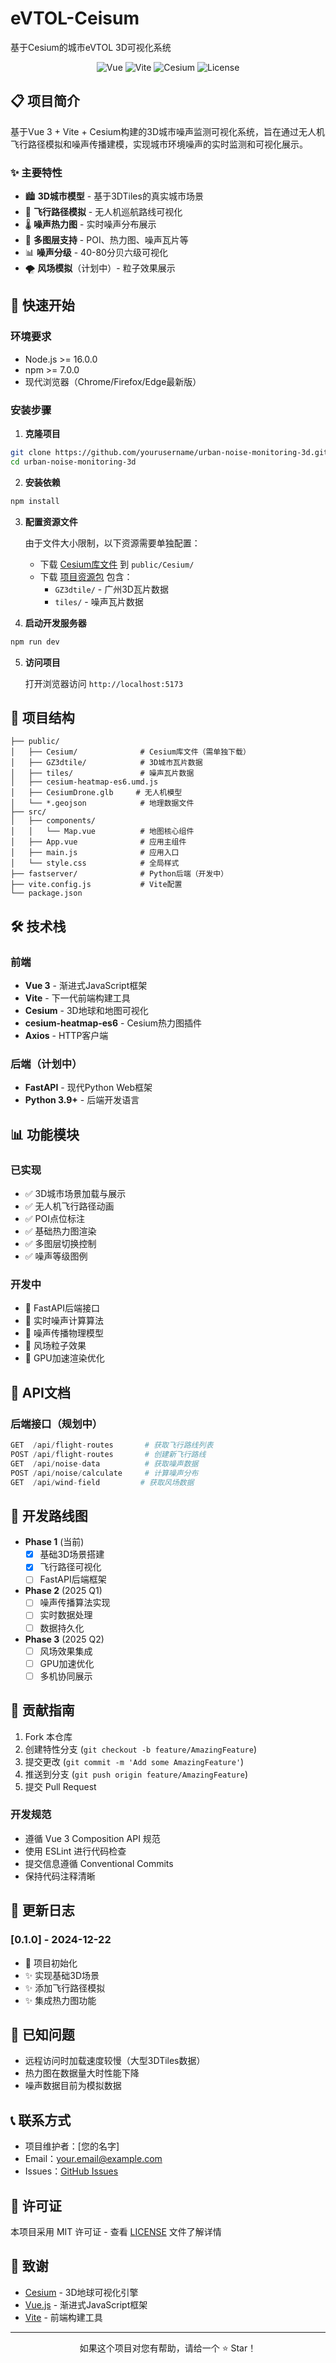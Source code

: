 # eVTOL-Ceisum
基于Cesium的城市eVTOL 3D可视化系统


<div align="center">
  <img src="https://img.shields.io/badge/Vue-3.5.13-green" alt="Vue">
  <img src="https://img.shields.io/badge/Vite-6.3.1-purple" alt="Vite">
  <img src="https://img.shields.io/badge/Cesium-Latest-blue" alt="Cesium">
  <img src="https://img.shields.io/badge/license-MIT-yellow" alt="License">
</div>

## 📋 项目简介

基于Vue 3 + Vite + Cesium构建的3D城市噪声监测可视化系统，旨在通过无人机飞行路径模拟和噪声传播建模，实现城市环境噪声的实时监测和可视化展示。

### ✨ 主要特性

- 🏙️ **3D城市模型** - 基于3DTiles的真实城市场景
- 🚁 **飞行路径模拟** - 无人机巡航路线可视化
- 🌡️ **噪声热力图** - 实时噪声分布展示
- 🎯 **多图层支持** - POI、热力图、噪声瓦片等
- 📊 **噪声分级** - 40-80分贝六级可视化
- 🌪️ **风场模拟**（计划中）- 粒子效果展示

## 🚀 快速开始

### 环境要求

- Node.js >= 16.0.0
- npm >= 7.0.0
- 现代浏览器（Chrome/Firefox/Edge最新版）

### 安装步骤

1. **克隆项目**
```bash
git clone https://github.com/yourusername/urban-noise-monitoring-3d.git
cd urban-noise-monitoring-3d
```

2. **安装依赖**
```bash
npm install
```

3. **配置资源文件**
   
   由于文件大小限制，以下资源需要单独配置：
   - 下载 [Cesium库文件](https://cesium.com/downloads/) 到 `public/Cesium/`
   - 下载 [项目资源包](链接待补充) 包含：
     - `GZ3dtile/` - 广州3D瓦片数据
     - `tiles/` - 噪声瓦片数据

4. **启动开发服务器**
```bash
npm run dev
```

5. **访问项目**
   
   打开浏览器访问 `http://localhost:5173`

## 📁 项目结构

```
├── public/
│   ├── Cesium/              # Cesium库文件（需单独下载）
│   ├── GZ3dtile/            # 3D城市瓦片数据
│   ├── tiles/               # 噪声瓦片数据
│   ├── cesium-heatmap-es6.umd.js
│   ├── CesiumDrone.glb     # 无人机模型
│   └── *.geojson            # 地理数据文件
├── src/
│   ├── components/
│   │   └── Map.vue          # 地图核心组件
│   ├── App.vue              # 应用主组件
│   ├── main.js              # 应用入口
│   └── style.css            # 全局样式
├── fastserver/              # Python后端（开发中）
├── vite.config.js           # Vite配置
└── package.json
```

## 🛠️ 技术栈

### 前端
- **Vue 3** - 渐进式JavaScript框架
- **Vite** - 下一代前端构建工具
- **Cesium** - 3D地球和地图可视化
- **cesium-heatmap-es6** - Cesium热力图插件
- **Axios** - HTTP客户端

### 后端（计划中）
- **FastAPI** - 现代Python Web框架
- **Python 3.9+** - 后端开发语言

## 📊 功能模块

### 已实现
- ✅ 3D城市场景加载与展示
- ✅ 无人机飞行路径动画
- ✅ POI点位标注
- ✅ 基础热力图渲染
- ✅ 多图层切换控制
- ✅ 噪声等级图例

### 开发中
- 🔧 FastAPI后端接口
- 🔧 实时噪声计算算法
- 🔧 噪声传播物理模型
- 🔧 风场粒子效果
- 🔧 GPU加速渲染优化

## 🔌 API文档

### 后端接口（规划中）

```python
GET  /api/flight-routes       # 获取飞行路线列表
POST /api/flight-routes       # 创建新飞行路线
GET  /api/noise-data          # 获取噪声数据
POST /api/noise/calculate     # 计算噪声分布
GET  /api/wind-field         # 获取风场数据
```

## 🚧 开发路线图

- **Phase 1** (当前)
  - [x] 基础3D场景搭建
  - [x] 飞行路径可视化
  - [ ] FastAPI后端框架

- **Phase 2** (2025 Q1)
  - [ ] 噪声传播算法实现
  - [ ] 实时数据处理
  - [ ] 数据持久化

- **Phase 3** (2025 Q2)
  - [ ] 风场效果集成
  - [ ] GPU加速优化
  - [ ] 多机协同展示

## 🤝 贡献指南

1. Fork 本仓库
2. 创建特性分支 (`git checkout -b feature/AmazingFeature`)
3. 提交更改 (`git commit -m 'Add some AmazingFeature'`)
4. 推送到分支 (`git push origin feature/AmazingFeature`)
5. 提交 Pull Request

### 开发规范

- 遵循 Vue 3 Composition API 规范
- 使用 ESLint 进行代码检查
- 提交信息遵循 Conventional Commits
- 保持代码注释清晰

## 📝 更新日志

### [0.1.0] - 2024-12-22
- 🎉 项目初始化
- ✨ 实现基础3D场景
- ✨ 添加飞行路径模拟
- ✨ 集成热力图功能

## 🐛 已知问题

- 远程访问时加载速度较慢（大型3DTiles数据）
- 热力图在数据量大时性能下降
- 噪声数据目前为模拟数据

## 📞 联系方式

- 项目维护者：[您的名字]
- Email：your.email@example.com
- Issues：[GitHub Issues](https://github.com/yourusername/urban-noise-monitoring-3d/issues)

## 📄 许可证

本项目采用 MIT 许可证 - 查看 [LICENSE](LICENSE) 文件了解详情

## 🙏 致谢

- [Cesium](https://cesium.com/) - 3D地球可视化引擎
- [Vue.js](https://vuejs.org/) - 渐进式JavaScript框架
- [Vite](https://vitejs.dev/) - 前端构建工具

---

<div align="center">
  <p>如果这个项目对您有帮助，请给一个 ⭐️ Star！</p>
</div>
